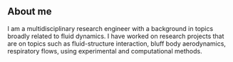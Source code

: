 ## About me

I am a multidisciplinary research engineer with a background in topics broadly related to fluid dynamics. I have worked on research projects that are on topics such as fluid-structure interaction,  bluff body aerodynamics, respiratory flows, using experimental and computational methods.




